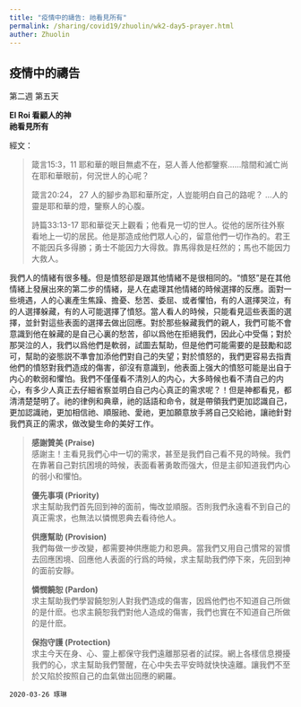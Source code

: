 ```yaml
---
title: "疫情中的禱告: 祂看見所有"
permalink: /sharing/covid19/zhuolin/wk2-day5-prayer.html
auther: Zhuolin
---
```

## 疫情中的禱告
第二週 第五天  

**El Roi 看顧人的神**  
**祂看見所有**  

經文：  
>箴言15:3，11  耶和華的眼目無處不在，惡人善人他都鑒察……陰間和滅亡尚在耶和華眼前，何況世人的心呢？  
>
>箴言20:24， 27 人的腳步為耶和華所定，人豈能明白自己的路呢？ …人的靈是耶和華的燈，鑒察人的心腹。   
>
>詩篇33:13-17 耶和華從天上觀看；他看見一切的世人。從他的居所往外察看地上一切的居民。他是那造成他們眾人心的，留意他們一切作為的。君王不能因兵多得勝；勇士不能因力大得救。靠馬得救是枉然的；馬也不能因力大救人。  

  我們人的情緒有很多種。但是憤怒卻是跟其他情緒不是很相同的。“憤怒”是在其他情緒上發展出來的第二步的情緒，是人在處理其他情緒的時候選擇的反應。面對一些境遇，人的心裏產生焦躁、擔憂、愁苦、委屈、或者懼怕，有的人選擇哭泣，有的人選擇躲藏，有的人可能選擇了憤怒。當人看人的時候，只能看見這些表面的選擇，並針對這些表面的選擇去做出回應。對於那些躲藏我們的親人，我們可能不會意識到他在躲藏的是自己心裏的愁苦，卻以爲他在拒絕我們，因此心中受傷；對於那哭泣的人，我們以爲他們是軟弱，試圖去幫助，但是他們可能需要的是鼓勵和認可，幫助的姿態説不準會加添他們對自己的失望；對於憤怒的，我們更容易去指責他們的憤怒對我們造成的傷害，卻沒有意識到，他表面上强大的憤怒可能是出自于内心的軟弱和懼怕。我們不僅僅看不清別人的内心，大多時候也看不清自己的内心，有多少人真正去仔細省察並明白自己内心真正的需求呢？！但是神都看見，都清清楚楚明了。祂的律例和典章，祂的話語和命令，就是帶領我們更加認識自己，更加認識祂，更加相信祂、順服祂、愛祂，更加願意放手將自己交給祂，讓祂針對我們真正的需求，做改變生命的美好工作。  

>
>**感謝贊美 (Praise)**  
>感謝主！主看見我們心中一切的需求，甚至是我們自己看不見的時候。我們在靠著自己對抗困境的時候，表面看著勇敢而强大，但是主卻知道我們内心的弱小和懼怕。  
>
>**優先事項 (Priority)**  
>求主幫助我們首先回到神的面前，悔改並順服。否則我們永遠看不到自己的真正需求，也無法以憐憫恩典去看待他人。  
>
>**供應幫助 (Provision)**  
>我們每做一步改變，都需要神供應能力和恩典。當我們又用自己慣常的習慣去回應困境、回應他人表面的行爲的時候，求主幫助我們停下來，先回到神的面前安靜。  
>
>**憐憫饒恕 (Pardon)**  
>求主幫助我們學習饒恕別人對我們造成的傷害，因爲他們也不知道自己所做的是什麽。也求主饒恕我們對他人造成的傷害，我們也實在不知道自己所做的是什麽。  
>
>**保抱守護 (Protection)**  
>求主今天在身、心、靈上都保守我們遠離那惡者的試探。網上各樣信息攪擾我們的心，求主幫助我們警醒，在心中失去平安時就快快遠離。讓我們不至於又陷於按照自己的血氣做出回應的網羅。  

`2020-03-26 琢琳`
